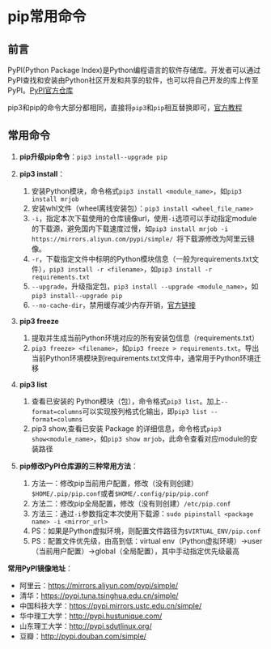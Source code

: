 # pip常用命令

## 前言

PyPI(Python Package Index)是Python编程语言的软件存储库。开发者可以通过PyPI查找和安装由Python社区开发和共享的软件，也可以将自己开发的库上传至PyPI。[PyPI官方仓库](https://pypi.org/)

pip3和pip的命令大部分都相同，直接将`pip3`和`pip`相互替换即可，[官方教程](https://pip.pypa.io/en/stable/user_guide/#configuration)


## 常用命令

1. **pip升级pip命令**：`pip3 install--upgrade pip`

2. **pip3 install**：
	1. 安装Python模块，命令格式`pip3 install <module_name>`，如`pip3 install mrjob`
	2. 安装whl文件（wheel离线安装包）：`pip3 install <wheel_file_name>`
	3. `-i`，指定本次下载使用的仓库镜像url，使用`-i`选项可以手动指定module的下载源，避免国内下载速度过慢，如`pip3 install mrjob -i https://mirrors.aliyun.com/pypi/simple/ `将下载源修改为阿里云镜像。
	4. `-r`，下载指定文件中标明的Python模块信息（一般为requirements.txt文件），`pip3 install -r <filename>`，如`pip3 install -r requirements.txt`
	5. `--upgrade`，升级指定包，`pip3 install --upgrade <module_name>`，如`pip3 install--upgrade pip`
	6. `--no-cache-dir`，禁用缓存减少内存开销，[官方链接](https://pip.pypa.io/en/stable/topics/caching/)


3. **pip3 freeze**
	1. 提取并生成当前Python环境对应的所有安装包信息（requirements.txt）
	2. `pip3 freeze> <filename>`，如`pip3 freeze > requirements.txt`。导出当前Python环境模块到requirements.txt文件中，通常用于Python环境迁移


4. **pip3 list**
	1. 查看已安装的 Python模块（包），命令格式`pip3 list`。加上`--format=columns`可以实现按列格式化输出，即`pip3 list --format=columns`
	2. pip3 show,查看已安装 Package 的详细信息，命令格式`pip3 show<module_name>`，如`pip3 show mrjob`，此命令查看对应module的安装路径

5. **pip修改PyPI仓库源的三种常用方法**：
	1. 方法一：修改pip当前用户配置，修改（没有则创建）`$HOME/.pip/pip.conf`或者`$HOME/.config/pip/pip.conf`
	2. 方法二：修改pip全局配置，修改（没有则创建）`/etc/pip.conf`
	3. 方法三：通过`-i`参数指定本次使用下载源：`sudo pipinstall <package name> -i <mirror_url>`
	4. PS：如果是Python虚拟环境，则配置文件路径为`$VIRTUAL_ENV/pip.conf`
	5. PS：配置文件优先级，由高到低：virtual env（Python虚拟环境）->user（当前用户配置）->global（全局配置），其中手动指定优先级最高



**常用PyPI镜像地址**：
- 阿里云：https://mirrors.aliyun.com/pypi/simple/
- 清华：https://pypi.tuna.tsinghua.edu.cn/simple/
- 中国科技大学：https://pypi.mirrors.ustc.edu.cn/simple/
- 华中理工大学：http://pypi.hustunique.com/
- 山东理工大学：http://pypi.sdutlinux.org/
- 豆瓣：http://pypi.douban.com/simple/


